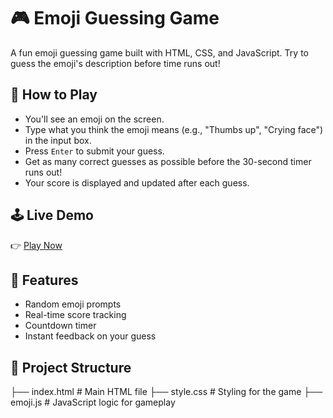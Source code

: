 # 🎮 Emoji Guessing Game

A fun emoji guessing game built with HTML, CSS, and JavaScript. Try to guess the emoji's description before time runs out!

## 🧠 How to Play

- You'll see an emoji on the screen.
- Type what you think the emoji means (e.g., "Thumbs up", "Crying face") in the input box.
- Press `Enter` to submit your guess.
- Get as many correct guesses as possible before the 30-second timer runs out!
- Your score is displayed and updated after each guess.
  
## 🕹️ Live Demo

👉 [Play Now](https://spoorthishetty1.github.io/emoji-guessing-game/)

## 🚀 Features

- Random emoji prompts
- Real-time score tracking
- Countdown timer
- Instant feedback on your guess

## 📂 Project Structure

├── index.html # Main HTML file
├── style.css # Styling for the game
├── emoji.js # JavaScript logic for gameplay
